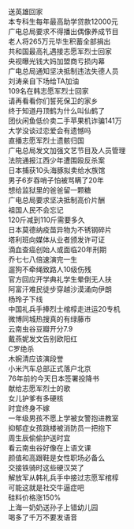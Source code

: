 送英雄回家  
本专科生每年最高助学贷款12000元  
广电总局要求不得播出偶像养成节目  
老人将265万元毕生积蓄全部捐出  
共和国最高礼遇接志愿军烈士回家  
央视曝光钱大妈加盟商亏损内幕  
广电总局通知坚决抵制违法失德人员  
刘涛亲自下场给TA加油  
109名在韩志愿军烈士回家  
请再看看你们誓死保卫的家乡  
终于知道丹顶鹤为什么叫仙鹤了  
团伙闲鱼低价卖二手苹果机诈骗141万  
大学没谈过恋爱会有遗憾吗  
直播志愿军烈士遗骸归国  
广电总局发文加强文艺节目及人员管理  
法院通报江西少年遭围殴反杀案  
日本捕获10头海豚拟卖给水族馆  
男子6岁吞哨子怕被骂瞒了20年  
想给监狱里的爸爸留一颗糖  
广电总局要求坚决抵制高价片酬  
祖国人民不会忘记  
120斤减到110斤需要多久  
日本莫德纳疫苗异物为不锈钢碎片  
塔利班向媒体从业者颁发许可证  
滴血查癌创始人或面临20年刑期  
乔七七八倍速演完一生  
遛狗不牵绳致路人10级伤残  
官方回应开学典礼学生晕倒无人扶  
阿富汗难民徒步穿越沙漠涌向伊朗  
杨玲子下线  
中国礼兵手捧烈士棺椁走进运20专机  
微博同城热搜真的有绿藤市  
云南虫谷豆瓣开分7.9  
戴燕妮发文告别欧阳红  
C罗绝杀  
木婉清应该演段誉  
小米汽车总部正式落户北京  
76年前的今天日本签署投降书  
献给志愿军烈士的歌  
女儿护爹有多硬核  
时宜终身不嫁  
一年级男孩不愿上学被女警抱进教室  
抑郁症女孩跳楼被消防员一把抱下  
周生辰偷偷护送时宜  
看云南虫谷好像在上语文课  
颜值和高跟鞋是女性职场必备么  
交接铁骑时这些硬汉哭了  
解放军从韩礼兵手中接过志愿军棺椁  
可能这就是社交牛逼症吧  
硅料价格涨150%  
上海一奶奶送孙子上错幼儿园  
喝多了千万不要发语音  
